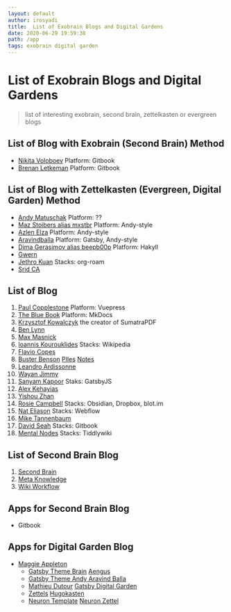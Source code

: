 ```yaml
---
layout: default
author: irosyadi
title:  List of Exobrain Blogs and Digital Gardens
date: 2020-06-29 19:59:38
path: /app
tags: exobrain digital garden
---
```


# List of Exobrain Blogs and Digital Gardens

> list of interesting exobrain, second brain, zettelkasten or evergreen blogs

## List of Blog with Exobrain (Second Brain) Method
- [Nikita Voloboev](https://wiki.nikitavoloboev.xyz) Platform: Gitbook
- [Brenan Letkeman](https://ltkmn.gitbook.io/brendex/) Platform: Gitbook


## List of Blog with Zettelkasten (Evergreen, Digital Garden) Method
- [Andy Matuschak](https://notes.andymatuschak.org/About_these_notes) Platform: ??
- [Maz Stoibers alias mxstbr](https://notes.mxstbr.com/) Platform: Andy-style
- [Azlen Elza](https://notes.azlen.me/) Platform: Andy-style
- [Aravindballa](https://notes.aravindballa.com/) Platform: Gatsby, Andy-style
- [Dima Gerasimov alias beepb00p](https://beepb00p.xyz/) Platform: Hakyll
- [Gwern](https://www.gwern.net/)
- [Jethro Kuan](https://braindump.jethro.dev/) Stacks: org-roam
- [Srid CA](https://www.srid.ca/356bec10.html)

## List of Blog 

1. [Paul Copplestone](https://paul.copplest.one/) Platform: Vuepress
2. [The Blue Book](https://lyz-code.github.io/blue-book/) Platform: MkDocs
8. [Krzysztof Kowalczyk](https://blog.kowalczyk.info/) the creator of SumatraPDF
9. [Ben Lynn](http://www-cs-students.stanford.edu/~blynn/)
11. [Max Masnick](https://maxmasnick.com/kb/)
12. [Ioannis Kourouklides](https://wiki.kourouklides.com/wiki/Main_Page) Stacks: Wikipedia
13. [Flavio Copes](https://flaviocopes.com/)
14. [Buster Benson](https://busterbenson.com/) [PIles](https://busterbenson.com/piles/) [Notes](https://notes.busterbenson.com/)
15. [Leandro Ardissonne](https://knowledge.lardissone.now.sh/)
16. [Wayan Jimmy](https://wayanjimmy-notebook.netlify.app/)
17. [Sanyam Kapoor](https://www.sanyamkapoor.com/) Staks: GatsbyJS
18. [Alex Kehayias](https://notes.alexkehayias.com/)
19. [Yishou Zhan](http://lastweek.io/)
20. [Rosie Campbell](https://rosiecampbell.me/) Stacks: Obsidian, Dropbox, blot.im
21. [Nat Eliason](https://www.nateliason.com/) Stacks: Webflow
22. [Mike Tannenbaum](https://mind.miketannenbaum.com/) 
23. [David Seah](https://davidseah.gitbook.io/davidseah/) Stacks: Gitbook
24. [Mental Nodes](https://www.mentalnodes.com/) Stacks: Tiddlywiki


## List of Second Brain Blog
1. [Second Brain](https://github.com/KasperZutterman/Second-Brain)
2. [Meta Knowledge](https://github.com/RichardLitt/meta-knowledge)
3. [Wiki Workflow](https://wiki.nikitavoloboev.xyz/other/wiki-workflow)

## Apps for Second Brain Blog
- Gitbook

## Apps for Digital Garden Blog
- [Maggie Appleton](https://github.com/MaggieAppleton/digital-gardeners)
   - [Gatsby Theme Brain](https://github.com/aengusmcmillin/gatsby-theme-brain) [Aengus](https://aengusmcmillin.com/brain)
   - [Gatsby Theme Andy ](https://github.com/aravindballa/gatsby-theme-andy) [Aravind Balla](https://notes.aravindballa.com/)
   - [Mathieu Dutour](https://mathieudutour.github.io/gatsby-digital-garden/) [Gatsby Digital Garden](https://github.com/mathieudutour/gatsby-digital-garden/)
   - [Zettels](https://github.com/crisrojas/Zettels) [Hugokasten](https://hugokasten.netlify.app/features.html)
   - [Neuron Template](https://github.com/srid/neuron-template) [Neuron Zettel](https://neuron.zettel.page/)
